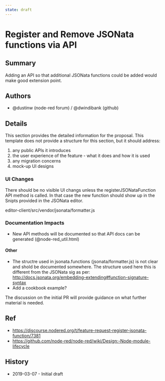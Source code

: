 ```yaml
---
state: draft
---
```


# Register and Remove JSONata functions via API

## Summary

Adding an API so that additional JSONata functions could be added would make good extension point. 

## Authors

 - @dustinw (node-red forum) / @dwindibank (github)

## Details

This section provides the detailed information for the proposal. This template
does not provide a structure for this section, but it should address:

 1. any public APIs it introduces
 2. the user experience of the feature - what it does and how it is used
 3. any migration concerns
 4. mock-up UI designs

 
### UI Changes ###
There should be no visible UI changs unless the registerJSONataFunction API method is called. In that case the new function should show up in the Snipts provided in the JSONata editor. 

editor-client/src/vendor/jsonata/formatter.js

### Documentation Impacts ### 

* New API methods will be documented so that API docs can be generated (@node-red_util.html)

#### Other ####

* The structre used in jsonata.functions (jsonata/formatter.js) is not clear and shold be documented somewhere. The structure used here this is different from the JSONata sig as per: http://docs.jsonata.org/embedding-extending#function-signature-syntax
* Add a cookbook example?

The discussion on the initial PR will provide guidance on what further material
is needed.

## Ref

- https://discourse.nodered.org/t/feature-request-register-jsonata-function/7381
- https://github.com/node-red/node-red/wiki/Design:-Node-module-lifecycle

## History

- 2019-03-07 - Initial draft
